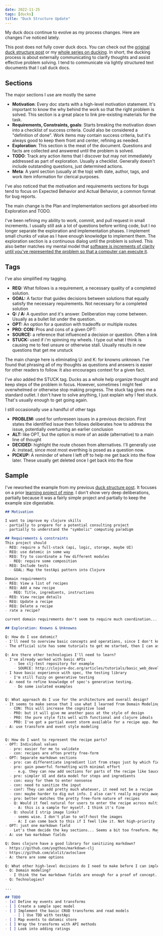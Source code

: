 ```yaml
---
date: 2022-11-25
tags: [ducks]
title: "Duck Structure Update"
---
```


My duck docs continue to evolve as my process changes. Here are changes I've noticed lately.
<!--more-->

This post does not fully cover duck docs. You can check out the [original duck structure post](../posts/2021-05-21-Duck-Structure.md) or my [whole series on ducking](../posts/Whats-Your-Duck-V2/2022-06-16-0-Intro.md). In short, the ducking process is about externally communicating to clarify thoughts and assist effective problem solving. I tend to communicate via lightly structured text documents that I call duck docs.

## Sections

The major sections I use are mostly the same

- **Motivation**: Every doc starts with a high-level motivation statement. It's important to know the why behind the work so that the right problem is solved. This section is a great place to link pre-existing materials for the task. 
- **Requirements, Constraints, goals**: Starts breaking the motivation down into a checklist of success criteria. Could also be considered a "definition of done". Work items may contain success criteria, but it's always good to keep them front and center, refining as needed.
- **Exploration**: This section is the meat of the document. Questions and facts are collected and answered until the problem is solved.
- **TODO**: Track any action items that I discover but may not immediately addressed as part of exploration. Usually a checklist. Generally doesn't include outstanding questions, just determined actions.
- **Meta**: A yaml section (usually at the top) with date, author, tags, and work item information for clerical purposes.

I've also noticed that the motivation and requirements sections for bugs tend to focus on Expected Behavior and Actual Behavior, a common format for bug reports.

The main change is the Plan and Implementation sections got absorbed into Exploration and TODO.

I've been refining my ability to work, commit, and pull request in small increments. I usually still ask a lot of questions before writing code, but I no longer separate the exploration and implementation phases. I implement small chunks of value as I have enough knowledge to implement them. The exploration section is a continuous dialog until the problem is solved. 
This also better matches my mental model that [software is increments of clarity until you've represented the problem so that a computer can execute it](../posts/Whats-Your-Duck-V2/2022-06-16-2-Design-Tree-and-Incremental-Progress.md).


## Tags

I've also simplified my tagging. 
- **REQ:** What follows is a requirement, a necessary quality of a completed solution.
- **GOAL:** A factor that guides decisions between solutions that equally satisfy the necessary requirements. Not necessary for a completed solution 
- **Q: / A:** A question and it's answer. Deliberation may come between. Usually as a bullet list under the question.
- **OPT:** An option for a question with tradeoffs or multiple routes
- **PRO: CON:** Pros and cons of a given OPT:
- **SOURCE:** a reference that influenced a decision or question. Often a link
- **STUCK:** used if i'm spinning my wheels. I type out what I think is causing me to feel unsure or otherwise stall. Usually results in new questions that get me unstuck

The main change here is eliminating U: and K: for knowns unknown. I've found that phrasing all of my thoughts as questions and answers is easier for other readers to follow. It also encourages context for a given fact.

I've also added the STUCK tag. Ducks as a whole help organize thought and keep steps of the problem in focus. However, sometimes I might feel overwhelmed or otherwise stop making progress. The stuck tag gives me a standard outlet. I don't have to solve anything, I just explain why I feel stuck. That's usually enough to get going again.

I still occasionally use a handful of other tags
- **PROBLEM:** used for unforeseen issues in a previous decision. First states the identified issue then follows deliberates how to address the issue, potentially overturning an earlier conclusion
- **ALT:** like OPT, but the option is more of an aside (alternative) to a main line of thought
- **DECIDED:** highlight the route chosen from alternatives. I'll generally use A: instead, since most most everthing is posed as a question now.   
- **PICKUP:** A reminder of where I left off to help me get back into the flow later. These usually get deleted once I get back into the flow


<!-- TODO: example? Be sure to show more untagged content to address Jack's complaint -->

## Sample

I've reworked the example from my previous [duck structure post](../posts/2021-05-21-Duck-Structure.md). It focuses on a prior [learning project of mine](https://github.com/farlee2121/clj-recipe). I don't show very deep deliberations, partially because it was a fairly simple project and partially to keep the example size digestable.

```md
## Motivation

I want to improve my clojure skills
- partially to prepare for a potential consulting project
- partially to understand the "symbolic" computing paradigm

## Requirements & constraints
This project should
- REQ: require a full-stack (api, logic, storage, maybe UI)
- REQ: use datomic in some way
- REQ: Try to coordinate a few different modules
  - REQ: require some composition
- REQ: Include tests
  - GOAL: Map the testApi pattern into Clojure

Domain requirements
- REQ: View a list of recipes
- REQ: Add a new recipe
  - REQ: Title, ingredients, instructions
- REQ: View recipe details
- REQ: Update a recipe
- REQ: Delete a recipe
- rate a recipe?

current domain requirements don't seem to require much coordination... We'll start here though. We can add later

## Exploration: Knowns & Unknowns

Q: How do I use datomic?
- I'll need to overview basic concepts and operations, since I don't know if it'll be similar to relational databases
- The official site has some tutorials to get me started, then I can ask some more informed questions.

Q: Are there other technologies I'll need to learn?
- I've already worked with basic APIs
    - See clj-test repository for example
    - SOURCE: http://clojure-doc.org/articles/tutorials/basic_web_development.html
- I have basic experience with spec, the testing library
  - I'm still fuzzy on generative testing
- A: need to refine knowledge of spec's generative testing. 
    - Do some isolated examples


Q: What approach do I use for the architecture and overall design?
- It seems to make sense that I use what I learned from Domain Modeling Made Functional. 
  - CON: This will increase the cognitive load
  - PRO: but it will give me another pass at the style of design
  - PRO: the pure style fits well with functional and clojure ideals
  - PRO: I've got a partial event storm available for a recipe app. Reduces the domain considerations
- A: use transform and event style modeling


Q: How do I want to represent the recipe parts?
- OPT: Individual values
  - pro: easier for me to validate
  - con: recipes are often pretty free-form
- OPT: Separate markdown sections
  - pro: can differentiate ingredient list from steps just by which field they added it to
  - pro: gain powerful formatting with minimal effort
    - e.g. they can now add sections for parts of the recipe like Sauce Ingredients
  - pro: simpler UI and data model for steps and ingredients
  - con: easy for them to enter nonsense
  - con: need to sanitize the input
  - con?: They can add pretty much whatever, it need not be a recipe
  - con: maybe harder to dig out info. I also can't really migrate away once I choose this route
  - pro: better matches the pretty free-form nature of recipes
  - Q: Would it feel natural for users to enter the recipe across multiple fields?
    - A: this is a sample for myself. I think it's fine
  - Q: should I strip image links?
    - seems wise. I don't plan to self-host the images
    - A: I can come back to this if I feel like it. Not high-priority
- OPT: just one markdown field
  - Let's them decide the key sections... Seems a bit too freeform. Maybe nice for the author, less consistent for end users
- A: use two markdown fields  

Q: Does clojure have a good library for sanitizing markdown?
- https://github.com/yogthos/markdown-clj
- https://github.com/alxlit/autoclave
- A: there are some options

Q: What other high-level decisions do I need to make before I can implement vertical?
- Q: Domain modeling?
  - I think the two markdown fields are enough for a proof of concept.
- Q: Technologies?

...

## TODO
- [x] Define my events and transforms
- [ ] Create a sample spec model
- [ ] Implement the basic CRUD transforms and read models
    - [ ] Use TDD with testApi 
- [ ] Map events to datomic store
- [ ] Wrap the transforms with API methods
- [ ] Look into adding ratings


```